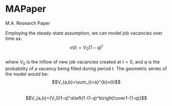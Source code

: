# MAPaper
M.A. Research Paper

Employing the steady-state assumption, we can model job vacancies over time as: <br />
$$v(t)=V_0(1-q)^t$$<br />
where $V_0$ is the inflow of new job vacancies created at $t=0$, and $q$ is the probability of a vacancy being filled during period $t$. The geometric series of the model would be:<br />
$$V_{a,b}=\sum_{t=a}^{b}v(t)$$<br />
$$V_{a,b}={V_0(1-q)^a\left(1-(1-q)^b\right)\over1-(1-q)}$$
